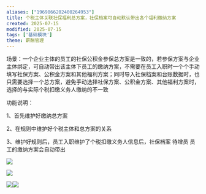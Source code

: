 ```yaml
---
aliases: ["1969866202400264953"]
title: 个税主体关联社保福利总方案，社保档案可自动默认带出各个福利缴纳方案
created: 2025-07-15
modified: 2025-07-15
tags: ['基础模块']
theme: 薪酬管理
---
```


场景：一个企业主体的员工的社保公积金参保总方案是一致的，若参保方案与企业主体绑定，可自动带出该主体下员工的缴纳方案，不需要在员工入职时一个个手动填写社保方案、公积金方案和其他福利方案；同时导入社保档案和台账数据时，也只需要选择一个总方案，避免手动选择社保方案、公积金方案、其他福利方案时，选择的与实际个税扣缴义务人缴纳的不一致

功能说明：

1、首先维护好缴纳总方案

2、在规则中维护好个税主体和总方案的关系

3、维护好规则后，员工入职维护了个税扣缴义务人信息后，社保档案 待增员 员工的缴纳方案会自动带出

![](6aac2dff642c7c98e95dcce55bd31487.jpg)

![](d9e5674e8c79c09393db71cf8f1dd993.jpg)

![](f22d71f7039fdafd27f65096c7798ab7.jpg)![](29271e35c7d903dbd8f4173678b1e5d5.jpg)